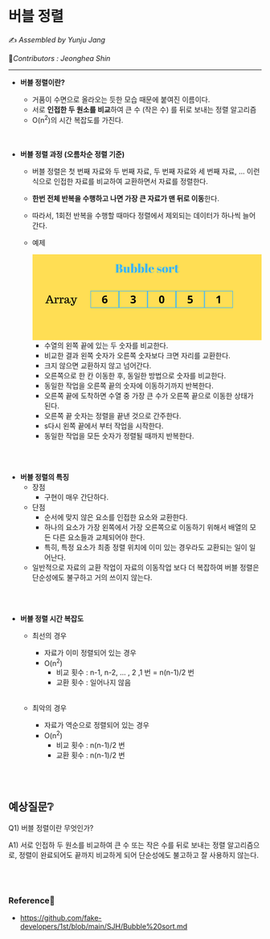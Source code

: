 # 버블 정렬

:writing_hand: *Assembled by Yunju Jang*

🤝*Contributors : Jeonghea Shin*

<hr>



- <b>버블 정렬이란?</b>

  - 거품이 수면으로 올라오는 듯한 모습 때문에 붙여진 이름이다.
  - 서로 <b>인접한 두 원소를 비교</b>하여 큰 수 (작은 수) 를 뒤로 보내는 정렬 알고리즘
  - O(n<sup>2</sup>)의 시간 복잡도를 가진다.

  <br/>

  <br/>

- <b>버블 정렬 과정 (오름차순 정렬 기준)</b>

  - 버블 정렬은 첫 번째 자료와 두 번째 자료, 두 번째 자료와 세 번째 자료, ... 이런식으로 인접한 자료를 비교하여 교환하면서 자료를 정렬한다.

  - <b>한번 전체 반복을 수행하고 나면 가장 큰 자료가 맨 뒤로 이동</b>한다.

  - 따라서, 1회전 반복을 수행할 때마다 정렬에서 제외되는 데이터가 하나씩 늘어간다.

  - 예제

    <img src='../resources/bubble.gif' width='500px' align='center'>

    - 수열의 왼쪽 끝에 있는 두 숫자를 비교한다.
    - 비교한 결과 왼쪽 숫자가 오른쪽 숫자보다 크면 자리를 교환한다.
    - 크지 않으면 교환하지 않고 넘어간다.
    - 오른쪽으로 한 칸 이동한 후, 동일한 방법으로 숫자를 비교한다.
    - 동일한 작업을 오른쪽 끝의 숫자에 이동하기까지 반복한다.
    - 오른쪽 끝에 도착하면 수열 중 가장 큰 수가 오른쪽 끝으로 이동한 상태가 된다.
    - 오른쪽 끝 숫자는 정렬을 끝낸 것으로 간주한다.
    - s다시 왼쪽 끝에서 부터 작업을 시작한다.
    - 동일한 작업을 모든 숫자가 정렬될 때까지 반복한다.



<br/>

<br/>

- <b>버블 정렬의 특징</b>
  - 장점
    - 구현이 매우 간단하다.
  - 단점
    - 순서에 맞지 않은 요소를 인접한 요소와 교환한다.
    - 하나의 요소가 가장 왼쪽에서 가장 오른쪽으로 이동하기 위해서 배열의 모든 다른 요소들과 교체되어야 한다.
    - 특히, 특정 요소가 최종 정렬 위치에 이미 있는 경우라도 교환되는 일이 일어난다.
  - 일반적으로 자료의 교환 작업이 자료의 이동작업 보다 더 복잡하여 버블 정렬은 단순성에도 불구하고 거의 쓰이지 않는다.

<br/>

<br/>

- <b>버블 정렬 시간 복잡도</b>

  - 최선의 경우

    - 자료가 이미 정렬되어 있는 경우
    - O(n<sup>2</sup>)
      - 비교 횟수 : n-1, n-2, ... , 2 ,1 번 = n(n-1)/2 번
      - 교환 횟수 : 일어나지 않음

    <br/>

  - 최악의 경우

    - 자료가 역순으로 정렬되어 있는 경우
    - O(n<sup>2</sup>)
      - 비교 횟수 : n(n-1)/2 번
      - 교환 횟수 : n(n-1)/2 번


<br/>

<br/>

## 예상질문❔

Q1) 버블 정렬이란 무엇인가?

A1) 서로 인접하 두 원소를 비교하여 큰 수 또는 작은 수를 뒤로 보내는 정렬 알고리즘으로, 정렬이 완료되어도 끝까지 비교하게 되어 단순성에도 불고하고 잘 사용하지 않는다.

<br/>

<br/>

### Reference📖

- https://github.com/fake-developers/1st/blob/main/SJH/Bubble%20sort.md

